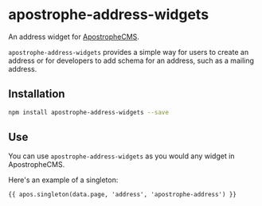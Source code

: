 # apostrophe-address-widgets

An address widget for [ApostropheCMS](http://apostrophecms.org/).

`apostrophe-address-widgets` provides a simple way for users to create an address or for developers to add schema for an address, such as a mailing address.

## Installation

```bash
npm install apostrophe-address-widgets --save
```

## Use

You can use `apostrophe-address-widgets` as you would any widget in ApostropheCMS.

Here's an example of a singleton:

```nunjucks
{{ apos.singleton(data.page, 'address', 'apostrophe-address') }}
```
